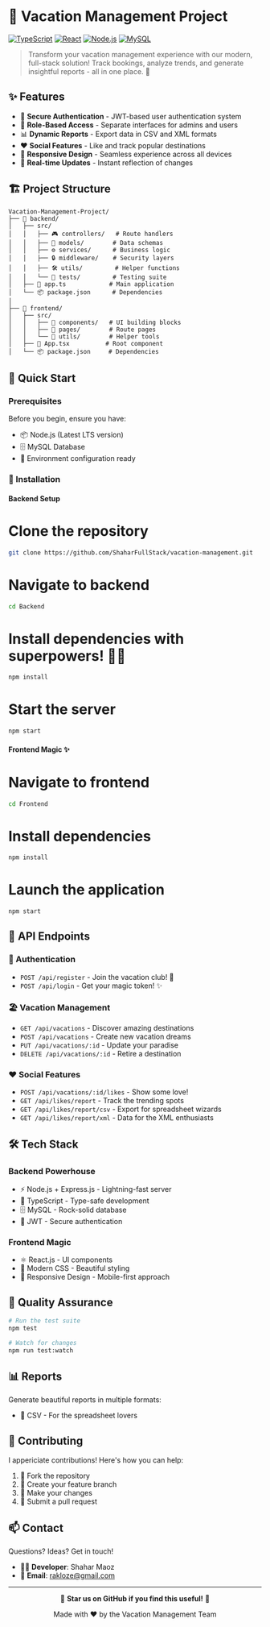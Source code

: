 # 🌴 Vacation Management Project

[![TypeScript](https://img.shields.io/badge/TypeScript-007ACC?style=for-the-badge&logo=typescript&logoColor=white)](https://www.typescriptlang.org/)
[![React](https://img.shields.io/badge/React-20232A?style=for-the-badge&logo=react&logoColor=61DAFB)](https://reactjs.org/)
[![Node.js](https://img.shields.io/badge/Node.js-339933?style=for-the-badge&logo=nodedotjs&logoColor=white)](https://nodejs.org/)
[![MySQL](https://img.shields.io/badge/MySQL-005C84?style=for-the-badge&logo=mysql&logoColor=white)](https://www.mysql.com/)

> Transform your vacation management experience with our modern, full-stack solution! Track bookings, analyze trends, and generate insightful reports - all in one place. 🚀

## ✨ Features

- 🔐 **Secure Authentication** - JWT-based user authentication system
- 👥 **Role-Based Access** - Separate interfaces for admins and users
- 📊 **Dynamic Reports** - Export data in CSV and XML formats
- ❤️ **Social Features** - Like and track popular destinations
- 📱 **Responsive Design** - Seamless experience across all devices
- 🎯 **Real-time Updates** - Instant reflection of changes

## 🏗️ Project Structure

```
Vacation-Management-Project/
├── 🔧 backend/
│   ├── src/
│   │   ├── 🎮 controllers/   # Route handlers
│   │   ├── 📝 models/        # Data schemas
│   │   ├── ⚙️ services/      # Business logic
│   │   ├── 🔒 middleware/    # Security layers
│   │   ├── 🛠️ utils/         # Helper functions
│   │   └── 🧪 tests/         # Testing suite
│   ├── 📱 app.ts            # Main application
│   └── 📦 package.json      # Dependencies
│
├── 🎨 frontend/
│   ├── src/
│   │   ├── 🧩 components/   # UI building blocks
│   │   ├── 📄 pages/        # Route pages
│   │   └── 🔧 utils/        # Helper tools
│   ├── 🎯 App.tsx          # Root component
│   └── 📦 package.json     # Dependencies
```

## 🚀 Quick Start

### Prerequisites

Before you begin, ensure you have:
- 📦 Node.js (Latest LTS version)
- 🗄️ MySQL Database
- 🔑 Environment configuration ready

### 🔧 Installation

#### Backend Setup
# Clone the repository
```bash
git clone https://github.com/ShaharFullStack/vacation-management.git
```
# Navigate to backend
```bash
cd Backend
```

# Install dependencies with superpowers! 🦸‍♂️
```bash
npm install
```

# Start the server
```bash
npm start
```

#### Frontend Magic ✨
# Navigate to frontend
```bash
cd Frontend
```

# Install dependencies
```bash
npm install
```

# Launch the application
```bash
npm start
```

## 🔌 API Endpoints

### 🔐 Authentication
- `POST /api/register` - Join the vacation club! 🎉
- `POST /api/login` - Get your magic token! ✨

### 🏖️ Vacation Management
- `GET /api/vacations` - Discover amazing destinations
- `POST /api/vacations` - Create new vacation dreams
- `PUT /api/vacations/:id` - Update your paradise
- `DELETE /api/vacations/:id` - Retire a destination

### ❤️ Social Features
- `POST /api/vacations/:id/likes` - Show some love!
- `GET /api/likes/report` - Track the trending spots
- `GET /api/likes/report/csv` - Export for spreadsheet wizards
- `GET /api/likes/report/xml` - Data for the XML enthusiasts

## 🛠️ Tech Stack

### Backend Powerhouse
- ⚡ Node.js + Express.js - Lightning-fast server
- 📘 TypeScript - Type-safe development
- 🗄️ MySQL - Rock-solid database
- 🔐 JWT - Secure authentication

### Frontend Magic
- ⚛️ React.js - UI components
- 🎨 Modern CSS - Beautiful styling
- 📱 Responsive Design - Mobile-first approach

## 🧪 Quality Assurance

```bash
# Run the test suite
npm test

# Watch for changes
npm run test:watch
```

## 📊 Reports

Generate beautiful reports in multiple formats:
- 📑 CSV - For the spreadsheet lovers

## 🤝 Contributing

I appericiate contributions! Here's how you can help:
1. 🍴 Fork the repository
2. 🌿 Create your feature branch
3. 💫 Make your changes
4. 🚀 Submit a pull request

## 📫 Contact

Questions? Ideas? Get in touch!
- 👨‍💻 **Developer**: Shahar Maoz
- 📧 **Email**: [rakloze@gmail.com](mailto:rakloze@gmail.com)

---

<div align="center">

🌟 **Star us on GitHub if you find this useful!** 🌟

Made with ❤️ by the Vacation Management Team

</div>
